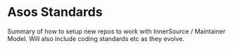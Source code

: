 # Asos Standards
Summary of how to setup new repos to work with InnerSource / Maintainer Model. Will also include coding standards etc as they evolve.
